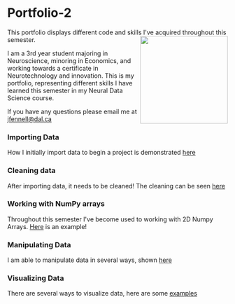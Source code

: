 # Portfolio-2
This portfolio displays different code and skills I've acquired throughout this semester.
<img width="200" src="IMG_2300.JPG" align='right'/>

I am a 3rd year student majoring in Neuroscience, minoring in Economics, and working towards a certificate in Neurotechnology and innovation. This is my portfolio, representing different skills I have learned this semester in my Neural Data Science course.

If you have any questions please email me at [jfennell@dal.ca](mailto:jfennell@dal.ca)


### Importing Data
How I initially import data to begin a project is demonstrated [here](imports.md)


### Cleaning data
After importing data, it needs to be cleaned! The cleaning can be seen [here](cleaning.md)


### Working with NumPy arrays
Throughout this semester I've become used to working with 2D Numpy Arrays. [Here](portfolio_work.md) is an example!

### Manipulating Data
I am able to manipulate data in several ways, shown [here](manipulating_data.md) 

### Visualizing Data
There are several ways to visualize data, here are some [examples](data_visualization.md)


